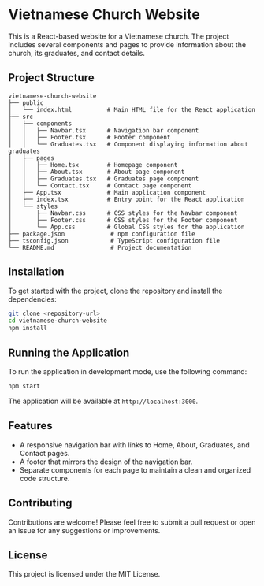 # Vietnamese Church Website

This is a React-based website for a Vietnamese church. The project includes several components and pages to provide information about the church, its graduates, and contact details.

## Project Structure

```
vietnamese-church-website
├── public
│   └── index.html          # Main HTML file for the React application
├── src
│   ├── components
│   │   ├── Navbar.tsx      # Navigation bar component
│   │   ├── Footer.tsx      # Footer component
│   │   └── Graduates.tsx   # Component displaying information about graduates
│   ├── pages
│   │   ├── Home.tsx        # Homepage component
│   │   ├── About.tsx       # About page component
│   │   ├── Graduates.tsx   # Graduates page component
│   │   └── Contact.tsx     # Contact page component
│   ├── App.tsx             # Main application component
│   ├── index.tsx           # Entry point for the React application
│   └── styles
│       ├── Navbar.css      # CSS styles for the Navbar component
│       ├── Footer.css      # CSS styles for the Footer component
│       └── App.css         # Global CSS styles for the application
├── package.json             # npm configuration file
├── tsconfig.json            # TypeScript configuration file
└── README.md                # Project documentation
```

## Installation

To get started with the project, clone the repository and install the dependencies:

```bash
git clone <repository-url>
cd vietnamese-church-website
npm install
```

## Running the Application

To run the application in development mode, use the following command:

```bash
npm start
```

The application will be available at `http://localhost:3000`.

## Features

- A responsive navigation bar with links to Home, About, Graduates, and Contact pages.
- A footer that mirrors the design of the navigation bar.
- Separate components for each page to maintain a clean and organized code structure.

## Contributing

Contributions are welcome! Please feel free to submit a pull request or open an issue for any suggestions or improvements.

## License

This project is licensed under the MIT License.

